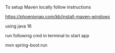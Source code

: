 To setup Maven locally follow instructions

https://phoenixnap.com/kb/install-maven-windows

using java 16

run following cmd in terminal to start app

mvn spring-boot:run
